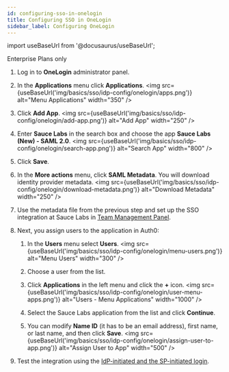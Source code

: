 ```yaml
---
id: configuring-sso-in-onelogin
title: Configuring SSO in OneLogin
sidebar_label: Configuring OneLogin
---
```


import useBaseUrl from '@docusaurus/useBaseUrl';

<p><span className="sauceGreen">Enterprise Plans only</span></p>

1. Log in to **OneLogin** administrator panel.
2. In the **Applications** menu click **Applications**.
   <img src={useBaseUrl('img/basics/sso/idp-config/onelogin/apps.png')} alt="Menu Applications" width="350" />

3. Click **Add App**.
   <img src={useBaseUrl('img/basics/sso/idp-config/onelogin/add-app.png')} alt="Add App" width="250" />

4. Enter **Sauce Labs** in the search box and choose the app **Sauce Labs (New) - SAML 2.0**.
   <img src={useBaseUrl('img/basics/sso/idp-config/onelogin/search-app.png')} alt="Search App" width="800" />

5. Click **Save**.
6. In the **More actions** menu, click **SAML Metadata**. You will download identity provider metadata.
   <img src={useBaseUrl('img/basics/sso/idp-config/onelogin/download-metadata.png')} alt="Download Metadata" width="250" />

7. Use the metadata file from the previous step and set up the SSO integration at Sauce Labs in [Team Management Panel](/basics/sso/setting-up-sso#integrating-with-sauce-labs-service-provider).
8. Next, you assign users to the application in Auth0:

   1. In the **Users** menu select **Users**.
      <img src={useBaseUrl('img/basics/sso/idp-config/onelogin/menu-users.png')} alt="Menu Users" width="300" />

   2. Choose a user from the list.
   3. Click **Applications** in the left menu and click the **+** icon.
      <img src={useBaseUrl('img/basics/sso/idp-config/onelogin/user-menu-apps.png')} alt="Users - Menu Applications" width="1000" />

   4. Select the Sauce Labs application from the list and click **Continue**.
   5. You can modify **Name ID** (it has to be an email address), first name, or last name, and then click **Save**.
      <img src={useBaseUrl('img/basics/sso/idp-config/onelogin/assign-user-to-app.png')} alt="Assign User to App" width="500" />

9. Test the integration using the [IdP-initiated and the SP-initiated login](/basics/sso/logging-in-via-sso).
